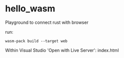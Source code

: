 # hello_wasm
Playground to connect rust with browser

run:
```
wasm-pack build --target web
```

Within Visual Studio 'Open with Live Server': index.html
